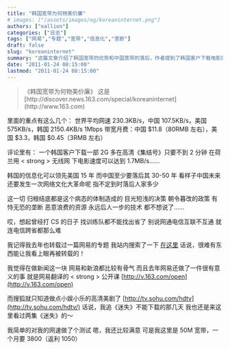 ```yaml
---
title: "韩国宽带为何物美价廉"
# images: ["/assets/images/og/koreaninternet.png"]
authors: ["eallion"]
categories: ["日志"]
tags: ["网易","专题","宽带","信息化","垄断"]
draft: false
slug: "koreaninternet"
summary: "这篇文章介绍了韩国宽带的优势和中国宽带的落后，作者提到了韩国客户下载电影的速度非常快，而中国宽带不仅落后韩国，也落后于美国。作者批评了中国的网络体制，指出它导致了目光短浅的决策、朝令暮改的政策、垄断和浪费资源等问题。作者还提到自己对网速进行了测试，表达对自己网速的满意。"
date: "2011-01-24 08:15:00"
lastmod: "2011-01-24 08:15:00"
---
```


<blockquote>《韩国宽带为何物美价廉》
这是 [http://discover.news.163.com/special/koreaninternet](http://www.163.com)</blockquote>
里面的重点有这么几个：
世界平均网速 230.3KB/s，中国 107.5KB/s，美国 575KB/s，韩国 2150.4KB/s
1Mbps 带宽月费：中国 $11.8（80RMB 左右），美国 $3.3，韩国 $0.45（3RMB 左右）

评论里有：
一个韩国客户下载一部 2G 多在高清《集结号》只要不到 2 分钟
在荷兰用 < strong > 无线网 </strong > 下电影速度可以达到 1.7MB/s……

韩国的信息化可以领先美国 15 年
而中国至少要落后其 30-50 年
看样子中国未来还要发生一次网络文化大革命呢
指不定到时落后人家多少

这一切
归根结底都是这个病态的体制造成的
目光短浅的决策
朝令暮改的政策
有恃无恐的垄断
恶意浪费的资源
永远后人一步的技术
都不想说了……

哎，想起曾经打 CS 的日子
找训练队都不能找出省了
别说网通电信互联不互通
就连电信跨省都那么难

我记得我去年也转载过一篇网易的专题
我站内搜索了一下 [在这里](http://eallion.com/netease-black-brick-house-property-awards-in-the-first-quarter-2010)
话说，很难有东西能让我看上眼再被转载的！

我觉得在做新闻这一块
网易和新浪都比较有骨气
而且去年网易还做了一件很有意义的事
就是网易翻译的 < strong > 公开课 </strong> [http://v.163.com/open](http://v.163.com/open)

而搜狐就只知道做点小娱小乐的高清美剧了 [http://tv.sohu.com/hdtv](http://tv.sohu.com/hdtv/)
话说，我追《迷失》不能下载的那几天
我也还是来这里看过两集《迷失》的～

我简单的对我的网速做了个测试
嗯，我还比较满意
可是我这里是 50M 宽带，一个月要 3800（返利 1050）
